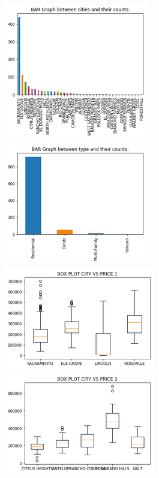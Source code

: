 
![](images/city_vs_city_count.png)

![](images/type_vs_type_count.png)

![](images/boxplotcity_vs_price_1.png)   

![](images/boxplotcity_vs_price_2.png)
